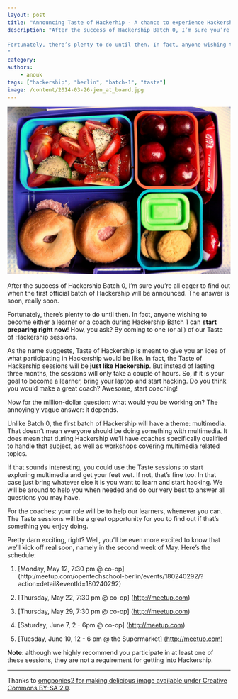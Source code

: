 ```yaml
---
layout: post
title: "Announcing Taste of Hackerhip - A chance to experience Hackership first hand"
description: "After the success of Hackership Batch 0, I’m sure you’re all eager to find out when the first official batch of Hackership will be announced. The answer is soon, really soon. 

Fortunately, there’s plenty to do until then. In fact, anyone wishing to become either a learner or a coach during Hackership Batch 1 can start preparing right now! How, you ask? By coming to one (or all) of our Taste of Hackership sessions.
"
category:
authors:
    - anouk
tags: ["hackership", "berlin", "batch-1", "taste"]
image: /content/2014-03-26-jen_at_board.jpg
---
```


![Get a taste of Hackership](/content/2014-05-02-taste-of-hackership.jpg)

After the success of Hackership Batch 0, I’m sure you’re all eager to find out when the first official batch of Hackership will be announced. The answer is soon, really soon. 

Fortunately, there’s plenty to do until then. In fact, anyone wishing to become either a learner or a coach during Hackership Batch 1 can **start preparing right now**! How, you ask? By coming to one (or all) of our Taste of Hackership sessions.

As the name suggests, Taste of Hackership is meant to give you an idea of what participating in Hackership would be like. In fact, the Taste of Hackership sessions will be **just like Hackership**. But instead of lasting three months, the sessions will only take a couple of hours. So, if it is your goal to become a learner, bring your laptop and start hacking. Do you think you would make a great coach? Awesome, start coaching!

Now for the million-dollar question: what would you be working on? The annoyingly vague answer: it depends.

Unlike Batch 0, the first batch of Hackership will have a theme: multimedia. That doesn’t mean everyone should be doing something with multimedia. It does mean that during Hackership we’ll have coaches specifically qualified to handle that subject, as well as workshops covering multimedia related topics. 

If that sounds interesting, you could use the Taste sessions to start exploring multimedia and get your feet wet. If not, that’s fine too. In that case just bring whatever else it is you want to learn and start hacking. We will be around to help you when needed and do our very best to answer all questions you may have.

For the coaches: your role will be to help our learners, whenever you can. The Taste sessions will be a great opportunity for you to find out if that’s something you enjoy doing. 

Pretty darn exciting, right? Well, you’ll be even more excited to know that we’ll kick off real soon, namely in the second week of May. Here’s the schedule: 

1. [Monday, May 12, 7:30 pm @ co-op] (http:/meetup.com/opentechschool-berlin/events/180240292/?action=detail&eventId=180240292)

2. [Thursday, May 22, 7:30 pm @ co-op] (http://meetup.com)

3. [Thursday, May 29, 7:30 pm @ co-op] (http://meetup.com)

4. [Saturday, June 7, 2 - 6pm @ co-op] (http://meetup.com)

5. [Tuesday, June 10, 12 - 6 pm @ the Supermarket] (http://meetup.com)

**Note**: although we highly recommend you participate in at least one of these sessions, they are not a requirement for getting into Hackership.


---
Thanks to [omgponies2 for making delicious image available under Creative Commons BY-SA 2.0](https://flic.kr/p/4Pwfkg).
